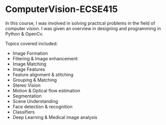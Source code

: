# ComputerVision-ECSE415
In this course, I was involved in solving practical problems in the field of computer vision. I was given an overview in designing and programming in Python &amp; OpenCv. 

Topics covered included:
- Image Formation 
- Filtering & Image enhancement 
- Image Matching 
- Image Features 
- Feature alignment & stitching 
- Grouping & Matching 
- Stereo Vision 
- Motion & Optical flow estimation
- Segmentation 
- Scene Understanding 
- Face detection & recognition 
- Classifiers 
- Deep Learning & Medical image analysis 
